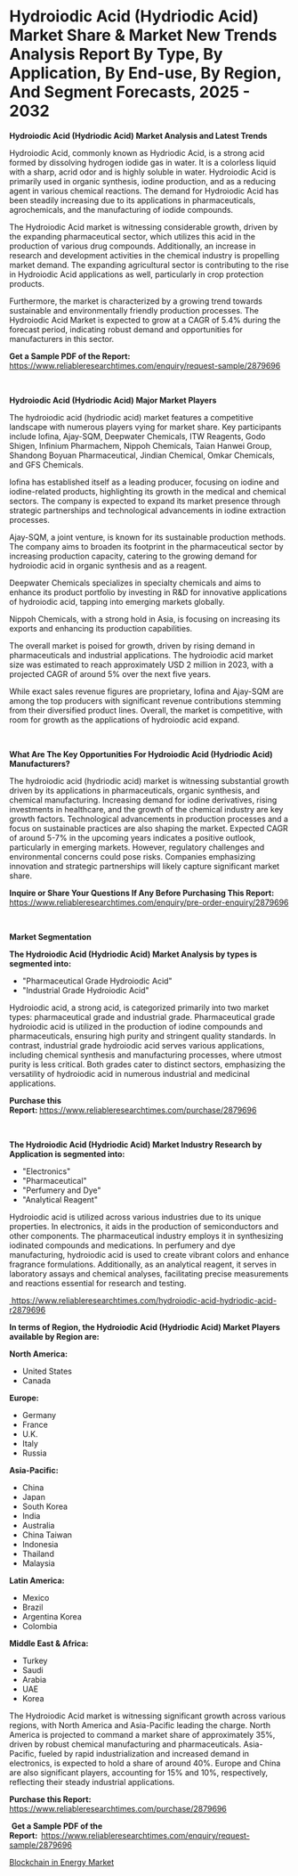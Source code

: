 <p><h1>Hydroiodic Acid (Hydriodic Acid) Market Share & Market New Trends Analysis Report By Type, By Application, By End-use, By Region, And Segment Forecasts, 2025 - 2032</h1></p><p><strong>Hydroiodic Acid (Hydriodic Acid) Market Analysis and Latest Trends</strong></p>
<p><p>Hydroiodic Acid, commonly known as Hydriodic Acid, is a strong acid formed by dissolving hydrogen iodide gas in water. It is a colorless liquid with a sharp, acrid odor and is highly soluble in water. Hydroiodic Acid is primarily used in organic synthesis, iodine production, and as a reducing agent in various chemical reactions. The demand for Hydroiodic Acid has been steadily increasing due to its applications in pharmaceuticals, agrochemicals, and the manufacturing of iodide compounds.</p><p>The Hydroiodic Acid market is witnessing considerable growth, driven by the expanding pharmaceutical sector, which utilizes this acid in the production of various drug compounds. Additionally, an increase in research and development activities in the chemical industry is propelling market demand. The expanding agricultural sector is contributing to the rise in Hydroiodic Acid applications as well, particularly in crop protection products. </p><p>Furthermore, the market is characterized by a growing trend towards sustainable and environmentally friendly production processes. The Hydroiodic Acid Market is expected to grow at a CAGR of 5.4% during the forecast period, indicating robust demand and opportunities for manufacturers in this sector.</p></p>
<p><strong>Get a Sample PDF of the Report:&nbsp;</strong> <a href="https://www.reliableresearchtimes.com/enquiry/request-sample/2879696?utm_campaign=3214&utm_medium=2&utm_source=Github&utm_content=ia&utm_term=12032025&utm_id=hydroiodic-acid-hydriodic-acid">https://www.reliableresearchtimes.com/enquiry/request-sample/2879696</a></p>
<p>&nbsp;</p>
<p><strong>Hydroiodic Acid (Hydriodic Acid) Major Market Players</strong></p>
<p><p>The hydroiodic acid (hydriodic acid) market features a competitive landscape with numerous players vying for market share. Key participants include Iofina, Ajay-SQM, Deepwater Chemicals, ITW Reagents, Godo Shigen, Infinium Pharmachem, Nippoh Chemicals, Taian Hanwei Group, Shandong Boyuan Pharmaceutical, Jindian Chemical, Omkar Chemicals, and GFS Chemicals. </p><p>Iofina has established itself as a leading producer, focusing on iodine and iodine-related products, highlighting its growth in the medical and chemical sectors. The company is expected to expand its market presence through strategic partnerships and technological advancements in iodine extraction processes.</p><p>Ajay-SQM, a joint venture, is known for its sustainable production methods. The company aims to broaden its footprint in the pharmaceutical sector by increasing production capacity, catering to the growing demand for hydroiodic acid in organic synthesis and as a reagent. </p><p>Deepwater Chemicals specializes in specialty chemicals and aims to enhance its product portfolio by investing in R&D for innovative applications of hydroiodic acid, tapping into emerging markets globally. </p><p>Nippoh Chemicals, with a strong hold in Asia, is focusing on increasing its exports and enhancing its production capabilities. </p><p>The overall market is poised for growth, driven by rising demand in pharmaceuticals and industrial applications. The hydroiodic acid market size was estimated to reach approximately USD 2 million in 2023, with a projected CAGR of around 5% over the next five years.</p><p>While exact sales revenue figures are proprietary, Iofina and Ajay-SQM are among the top producers with significant revenue contributions stemming from their diversified product lines. Overall, the market is competitive, with room for growth as the applications of hydroiodic acid expand.</p></p>
<p>&nbsp;</p>
<p><strong>What Are The Key Opportunities For Hydroiodic Acid (Hydriodic Acid) Manufacturers?</strong></p>
<p><p>The hydroiodic acid (hydriodic acid) market is witnessing substantial growth driven by its applications in pharmaceuticals, organic synthesis, and chemical manufacturing. Increasing demand for iodine derivatives, rising investments in healthcare, and the growth of the chemical industry are key growth factors. Technological advancements in production processes and a focus on sustainable practices are also shaping the market. Expected CAGR of around 5-7% in the upcoming years indicates a positive outlook, particularly in emerging markets. However, regulatory challenges and environmental concerns could pose risks. Companies emphasizing innovation and strategic partnerships will likely capture significant market share.</p></p>
<p><strong>Inquire or Share Your Questions If Any Before Purchasing This Report:</strong> <a href="https://www.reliableresearchtimes.com/enquiry/pre-order-enquiry/2879696?utm_campaign=3214&utm_medium=2&utm_source=Github&utm_content=ia&utm_term=12032025&utm_id=hydroiodic-acid-hydriodic-acid">https://www.reliableresearchtimes.com/enquiry/pre-order-enquiry/2879696</a></p>
<p>&nbsp;</p>
<p><strong>Market Segmentation</strong></p>
<p><strong>The Hydroiodic Acid (Hydriodic Acid) Market Analysis by types is segmented into:</strong></p>
<p><ul><li>"Pharmaceutical Grade Hydroiodic Acid"</li><li>"Industrial Grade Hydroiodic Acid"</li></ul></p>
<p><p>Hydroiodic acid, a strong acid, is categorized primarily into two market types: pharmaceutical grade and industrial grade. Pharmaceutical grade hydroiodic acid is utilized in the production of iodine compounds and pharmaceuticals, ensuring high purity and stringent quality standards. In contrast, industrial grade hydroiodic acid serves various applications, including chemical synthesis and manufacturing processes, where utmost purity is less critical. Both grades cater to distinct sectors, emphasizing the versatility of hydroiodic acid in numerous industrial and medicinal applications.</p></p>
<p><strong>Purchase this Report:&nbsp;</strong><a href="https://www.reliableresearchtimes.com/purchase/2879696?utm_campaign=3214&utm_medium=2&utm_source=Github&utm_content=ia&utm_term=12032025&utm_id=hydroiodic-acid-hydriodic-acid">https://www.reliableresearchtimes.com/purchase/2879696</a></p>
<p>&nbsp;</p>
<p><strong>The Hydroiodic Acid (Hydriodic Acid) Market Industry Research by Application is segmented into:</strong></p>
<p><ul><li>"Electronics"</li><li>"Pharmaceutical"</li><li>"Perfumery and Dye"</li><li>"Analytical Reagent"</li></ul></p>
<p><p>Hydroiodic acid is utilized across various industries due to its unique properties. In electronics, it aids in the production of semiconductors and other components. The pharmaceutical industry employs it in synthesizing iodinated compounds and medications. In perfumery and dye manufacturing, hydroiodic acid is used to create vibrant colors and enhance fragrance formulations. Additionally, as an analytical reagent, it serves in laboratory assays and chemical analyses, facilitating precise measurements and reactions essential for research and testing.</p></p>
<p><a href="https://www.reliableresearchtimes.com/hydroiodic-acid-hydriodic-acid-r2879696?utm_campaign=3214&utm_medium=2&utm_source=Github&utm_content=ia&utm_term=12032025&utm_id=hydroiodic-acid-hydriodic-acid">&nbsp;https://www.reliableresearchtimes.com/hydroiodic-acid-hydriodic-acid-r2879696</a></p>
<p><strong>In terms of Region, the Hydroiodic Acid (Hydriodic Acid) Market Players available by Region are:</strong></p>
<p>
    <p> <strong> North America: </strong>
        <ul>
            <li>United States</li>
            <li>Canada</li>
        </ul>
        </p> 
    <p> <strong> Europe: </strong>
        <ul>
            <li>Germany</li>
            <li>France</li>
            <li>U.K.</li>
            <li>Italy</li>
            <li>Russia</li>
        </ul>
        </p> 
    <p> <strong> Asia-Pacific: </strong>
        <ul>
            <li>China</li>
            <li>Japan</li>
            <li>South Korea</li>
            <li>India</li>
            <li>Australia</li>
            <li>China Taiwan</li>
            <li>Indonesia</li>
            <li>Thailand</li>
            <li>Malaysia</li>
        </ul>
        </p> 
    <p> <strong> Latin America: </strong>
        <ul>
            <li>Mexico</li>
            <li>Brazil</li>
            <li>Argentina Korea</li>
            <li>Colombia</li>
        </ul>
        </p> 
    <p> <strong> Middle East & Africa: </strong>
        <ul>
            <li>Turkey</li>
            <li>Saudi</li>
            <li>Arabia</li>
            <li>UAE</li>
            <li>Korea</li>
        </ul>
    </p>
    </p>
<p><p>The Hydroiodic Acid market is witnessing significant growth across various regions, with North America and Asia-Pacific leading the charge. North America is projected to command a market share of approximately 35%, driven by robust chemical manufacturing and pharmaceuticals. Asia-Pacific, fueled by rapid industrialization and increased demand in electronics, is expected to hold a share of around 40%. Europe and China are also significant players, accounting for 15% and 10%, respectively, reflecting their steady industrial applications.</p></p>
<p><strong>Purchase this Report: </strong><a href="https://www.reliableresearchtimes.com/purchase/2879696?utm_campaign=3214&utm_medium=2&utm_source=Github&utm_content=ia&utm_term=12032025&utm_id=hydroiodic-acid-hydriodic-acid">https://www.reliableresearchtimes.com/purchase/2879696</a></p>
<p>&nbsp;<strong>Get a Sample PDF of the Report:&nbsp;&nbsp;</strong><a href="https://www.reliableresearchtimes.com/enquiry/request-sample/2879696?utm_campaign=3214&utm_medium=2&utm_source=Github&utm_content=ia&utm_term=12032025&utm_id=hydroiodic-acid-hydriodic-acid">https://www.reliableresearchtimes.com/enquiry/request-sample/2879696</a></p>
<p><strong></strong></p>
<p><p><a href="https://github.com/supicweg/Market-Research-Report-List-1/blob/main/blockchain-in-energy-market.md?utm_campaign=3214&utm_medium=2&utm_source=Github&utm_content=ia&utm_term=12032025&utm_id=hydroiodic-acid-hydriodic-acid">Blockchain in Energy Market</a></p></p>